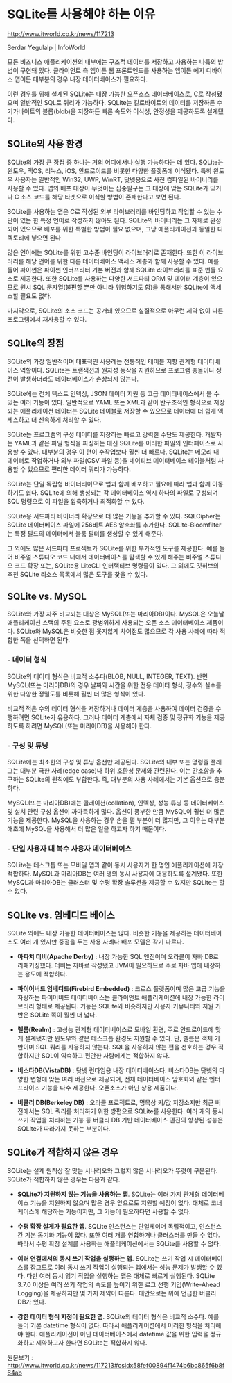 # SQLite를 사용해야 하는 이유 

<http://www.itworld.co.kr/news/117213>

Serdar Yegulalp | InfoWorld

모든 비즈니스 애플리케이션의 내부에는 구조적 데이터를 저장하고 사용하는 나름의 방법이 구현돼 있다. 클라이언트 측 앱이든 웹 프론트엔드를 사용하는 앱이든 에지 디바이스 앱이든 대부분의 경우 내장 데이터베이스가 필요하다.

이런 경우를 위해 설계된 SQLite는 내장 가능한 오픈소스 데이터베이스로, C로 작성됐으며 일반적인 SQL로 쿼리가 가능하다. SQLite는 킬로바이트의 데이터를 저장하든 수 기가바이트의 블롭(blob)을 저장하든 빠른 속도와 이식성, 안정성을 제공하도록 설계됐다.
  
## SQLite의 사용 환경

SQLite의 가장 큰 장점 중 하나는 거의 어디에서나 실행 가능하다는 데 있다. SQLite는 윈도우, 맥OS, 리눅스, iOS, 안드로이드를 비롯한 다양한 플랫폼에 이식됐다. 특히 윈도우 사용자는 일반적인 Win32, UWP, WinRT, 닷넷용으로 사전 컴파일된 바이너리를 사용할 수 있다. 앱의 배포 대상이 무엇이든 십중팔구는 그 대상에 맞는 SQLite가 있거나 C 소스 코드를 해당 타겟으로 이식할 방법이 존재한다고 보면 된다.

SQLite를 사용하는 앱은 C로 작성된 외부 라이브러리를 바인딩하고 작업할 수 있는 수단이 있는 한 특정 언어로 작성하지 않아도 된다. SQLite의 바이너리는 그 자체로 완성되어 있으므로 배포를 위한 특별한 방법이 필요 없으며, 그냥 애플리케이션과 동일한 디렉토리에 넣으면 된다

많은 언어에는 SQLite를 위한 고수준 바인딩이 라이브러리로 존재한다. 또한 이 라이브러리를 해당 언어를 위한 다른 데이터베이스 액세스 계층과 함께 사용할 수 있다. 예를 들어 파이썬은 파이썬 인터프리터 기본 버전과 함께 SQLite 라이브러리를 표준 번들 요소로 제공한다. 또한 SQLite를 사용하는 다양한 서드파티 ORM 및 데이터 계층이 있으므로 원시 SQL 문자열(불편할 뿐만 아니라 위험하기도 함)을 통해서만 SQLite에 액세스할 필요도 없다.

마지막으로, SQLite의 소스 코드는 공개돼 있으므로 실질적으로 아무런 제약 없이 다른 프로그램에서 재사용할 수 있다.

## SQLite의 장점

SQLite의 가장 일반적이며 대표적인 사용례는 전통적인 테이블 지향 관계형 데이터베이스 역할이다. SQLite는 트랜잭션과 원자성 동작을 지원하므로 프로그램 충돌이나 정전이 발생하더라도 데이터베이스가 손상되지 않는다.

SQLite에는 전체 텍스트 인덱싱, JSON 데이터 지원 등 고급 데이터베이스에서 볼 수 있는 여러 기능이 있다. 일반적으로 YAML 또는 XML과 같이 반구조적인 형식으로 저장되는 애플리케이션 데이터는 SQLite 테이블로 저장할 수 있으므로 데이터에 더 쉽게 액세스하고 더 신속하게 처리할 수 있다.

SQLite는 프로그램의 구성 데이터를 저장하는 빠르고 강력한 수단도 제공한다. 개발자는 YAML과 같은 파일 형식을 파싱하는 대신 SQLite를 이러한 파일의 인터페이스로 사용할 수 있다. 대부분의 경우 이 편이 수작업보다 훨씬 더 빠르다. SQLite는 메모리 내 데이터로 작업하거나 외부 파일(CSV 파일 등)을 네이티브 데이터베이스 테이블처럼 사용할 수 있으므로 편리한 데이터 쿼리가 가능하다.

SQLite는 단일 독립형 바이너리이므로 앱과 함께 배포하고 필요에 따라 앱과 함께 이동하기도 쉽다. SQLite에 의해 생성되는 각 데이터베이스 역시 하나의 파일로 구성되며 SQL 명령으로 이 파일을 압축하거나 최적화할 수 있다.

SQLite용 서드파티 바이너리 확장으로 더 많은 기능을 추가할 수 있다. SQLCipher는 SQLite 데이터베이스 파일에 256비트 AES 암호화를 추가한다. SQLite-Bloomfilter는 특정 필드의 데이터에서 블룸 필터를 생성할 수 있게 해준다.

그 외에도 많은 서드파티 프로젝트가 SQLite를 위한 부가적인 도구를 제공한다. 예를 들어 비주얼 스튜디오 코드 내에서 데이터베이스를 탐색할 수 있게 해주는 비주얼 스튜디오 코드 확장 또는, SQLite용 LiteCLI 인터랙티브 명령줄이 있다. 그 외에도 깃허브의 추천 SQLite 리소스 목록에서 많은 도구를 찾을 수 있다.

## SQLite vs. MySQL

SQLite와 가장 자주 비교되는 대상은 MySQL(또는 마리아DB)이다. MySQL은 오늘날 애플리케이션 스택의 주된 요소로 광범위하게 사용되는 오픈 소스 데이터베이스 제품이다. SQLite와 MySQL은 비슷한 점 못지않게 차이점도 많으므로 각 사용 사례에 따라 적합한 쪽을 선택하면 된다.

### - 데이터 형식

SQLite의 데이터 형식은 비교적 소수다(BLOB, NULL, INTEGER, TEXT). 반면 MySQL(또는 마리아DB)의 경우 날짜와 시간을 위한 전용 데이터 형식, 정수와 실수를 위한 다양한 정밀도를 비롯해 훨씬 더 많은 형식이 있다.

비교적 적은 수의 데이터 형식을 저장하거나 데이터 계층을 사용하여 데이터 검증을 수행하려면 SQLite가 유용하다. 그러나 데이터 계층에서 자체 검증 및 정규화 기능을 제공하도록 하려면 MySQL(또는 마리아DB)을 사용해야 한다.

### - 구성 및 튜닝

SQLite에는 최소한의 구성 및 튜닝 옵션만 제공된다. SQLite의 내부 또는 명령줄 플래그는 대부분 극한 사례(edge case)나 하위 호환성 문제와 관련된다. 이는 간소함을 추구하는 SQLite의 원칙에도 부합한다. 즉, 대부분의 사용 사례에서는 기본 옵션으로 충분하다.

MySQL(또는 마리아DB)에는 콜레이션(collation), 인덱싱, 성능 튜닝 등 데이터베이스 및 설치 관련 구성 옵션이 까마득하게 많다. 옵션이 풍부한 만큼 MySQL이 훨씬 더 많은 기능을 제공한다. MySQL을 사용하는 경우 손을 댈 부분이 더 많지만, 그 이유는 대부분 애초에 MySQL을 사용해서 더 많은 일을 하고자 하기 때문이다.

### - 단일 사용자 대 복수 사용자 데이터베이스

SQLite는 데스크톱 또는 모바일 앱과 같이 동시 사용자가 한 명인 애플리케이션에 가장 적합하다. MySQL과 마리아DB는 여러 명의 동시 사용자에 대응하도록 설계됐다. 또한 MySQL과 마리아DB는 클러스터 및 수평 확장 솔루션을 제공할 수 있지만 SQLite는 할 수 없다.

## SQLite vs. 임베디드 베이스

SQLite 외에도 내장 가능한 데이터베이스는 많다. 비슷한 기능을 제공하는 데이터베이스도 여러 개 있지만 중점을 두는 사용 사례나 배포 모델은 각기 다르다.

- __아파치 더비(Apache Derby)__ : 내장 가능한 SQL 엔진이며 오라클이 자바 DB로 리패키징했다. 더비는 자바로 작성됐고 JVM이 필요하므로 주로 자바 앱에 내장하는 용도에 적합하다.

- __파이어버드 임베디드(Firebird Embedded)__ : 크로스 플랫폼이며 많은 고급 기능을 자랑하는 파이어버드 데이터베이스는 클라이언트 애플리케이션에 내장 가능한 라이브러리 형태로 제공된다. 기능은 SQLite와 비슷하지만 사용자 커뮤니티와 지원 기반은 SQLite 쪽이 훨씬 더 넓다.

- __렐름(Realm)__ : 고성능 관계형 데이터베이스로 모바일 환경, 주로 안드로이드에 맞게 설계됐지만 윈도우와 같은 데스크톱 환경도 지원할 수 있다. 단, 렐름은 객체 기반이며 SQL 쿼리를 사용하지 않는다. SQL을 사용하지 않는 편을 선호하는 경우 적합하지만 SQL이 익숙하고 편안한 사람에게는 적합하지 않다.

- __비스타DB(VistaDB)__ : 닷넷 런타임용 내장 데이터베이스다. 비스타DB는 닷넷의 다양한 변형에 맞는 여러 버전으로 제공되며, 전체 데이터베이스 암호화와 같은 엔터프라이즈 기능을 다수 제공한다. 오픈소스가 아닌 상용 제품이다.

- __버클리 DB(Berkeley DB)__ : 오라클 프로젝트로, 명목상 키/값 저장소지만 최근 버전에서는 SQL 쿼리를 처리하기 위한 방편으로 SQLite를 사용한다. 여러 개의 동시 쓰기 작업을 처리하는 기능 등 버클리 DB 기반 데이터베이스 엔진의 향상된 성능은 SQLite가 따라가지 못하는 부분이다.

## SQLite가 적합하지 않은 경우

SQLite는 설계 원칙상 잘 맞는 시나리오와 그렇지 않은 시나리오가 뚜렷이 구분된다. SQLite가 적합하지 않은 경우는 다음과 같다.

- __SQLite가 지원하지 않는 기능을 사용하는 앱__. SQLite는 여러 가지 관계형 데이터베이스 기능을 지원하지 않으며 많은 경우 앞으로도 지원할 예정이 없다. 대체로 코너 케이스에 해당하는 기능이지만, 그 기능이 필요하다면 사용할 수 없다.

- __수평 확장 설계가 필요한 앱__. SQLite 인스턴스는 단일체이며 독립적이고, 인스턴스 간 기본 동기화 기능이 없다. 또한 여러 개를 연합하거나 클러스터를 만들 수 없다. 따라서 수평 확장 설계를 사용하는 애플리케이션에서는 SQLite를 사용할 수 없다.

- __여러 연결에서의 동시 쓰기 작업을 실행하는 앱__. SQLite는 쓰기 작업 시 데이터베이스를 잠그므로 여러 동시 쓰기 작업이 실행되는 앱에서는 성능 문제가 발생할 수 있다. 다만 여러 동시 읽기 작업을 실행하는 앱은 대체로 빠르게 실행된다. SQLite 3.7.0 이상은 여러 쓰기 작업의 속도를 높이기 위한 로그 선행 기입(Write-Ahead Logging)을 제공하지만 몇 가지 제약이 따른다. 대안으로는 위에 언급한 버클리 DB가 있다.

- __강한 데이터 형식 지정이 필요한 앱__. SQLite의 데이터 형식은 비교적 소수다. 예를 들어 기본 datetime 형식이 없다. 따라서 애플리케이션에서 이러한 형식을 처리해야 한다. 애플리케이션이 아닌 데이터베이스에서 datetime 값을 위한 입력을 정규화하고 제약하고자 한다면 SQLite는 적합하지 않다.

원문보기 :
<http://www.itworld.co.kr/news/117213#csidx58fef00894f1474b6bc865f6b8f64ab>